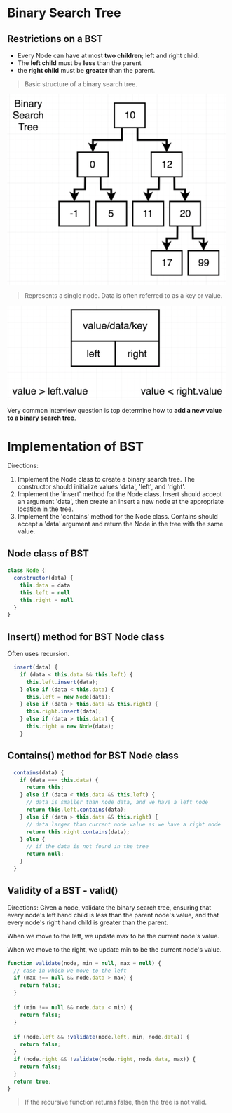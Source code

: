 # Binary Search Tree

## Restrictions on a BST
- Every Node can have at most **two children**; left and right child.
- The **left child** must be **less** than the parent
- the **right child** must be **greater** than the parent.

>Basic structure of a binary search tree.
<img src="bst.png" alt="drawing" style="width:500px;"/>

> Represents a single node. Data is often referred to as a key or value.
<img src="bstNode.png" alt="drawing" style="width:500px;"/>

Very common interview question is top determine how to **add a new value to a binary search tree**.

# Implementation of BST

Directions:
1. Implement the Node class to create a binary search tree.  The constructor should initialize values 'data', 'left', and 'right'.
2. Implement the 'insert' method for the Node class.  Insert should accept an argument 'data', then create an insert a new node at the appropriate location in the tree.
3. Implement the 'contains' method for the Node class.  Contains should accept a 'data' argument and return the Node in the tree with the same value.

## Node class of BST

```js
class Node {
  constructor(data) {
    this.data = data
    this.left = null
    this.right = null
  }
}
```

## Insert() method for BST Node class

Often uses recursion. 

```js
  insert(data) {
    if (data < this.data && this.left) {
      this.left.insert(data);
    } else if (data < this.data) {
      this.left = new Node(data);
    } else if (data > this.data && this.right) {
      this.right.insert(data);
    } else if (data > this.data) {
      this.right = new Node(data);
    }
```

## Contains() method for BST Node class

```js
  contains(data) {
    if (data === this.data) {
      return this;
    } else if (data < this.data && this.left) {
      // data is smaller than node data, and we have a left node
      return this.left.contains(data);
    } else if (data > this.data && this.right) {
      // data larger than current node value as we have a right node
      return this.right.contains(data);
    } else {
      // if the data is not found in the tree
      return null;
    }
  }
```

## Validity of a BST - valid()

Directions:
Given a node, validate the binary search tree, ensuring that every node's left hand child is less than the parent node's value, and that every node's right hand child is greater than the parent.

When we move to the left, we update max to be the current node's value.

When we move to the right, we update min to be the current node's value.

```js
function validate(node, min = null, max = null) {
  // case in which we move to the left
  if (max !== null && node.data > max) {
    return false;
  }

  if (min !== null && node.data < min) {
    return false;
  }
  
  if (node.left && !validate(node.left, min, node.data)) {
    return false;
  }
  if (node.right && !validate(node.right, node.data, max)) {
    return false;
  }
  return true;
}
```
> If the recursive function returns false, then the tree is not valid.